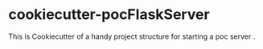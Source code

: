 # cookiecutter-pocFlaskServer
This is Cookiecutter of a handy project structure for starting a poc server .
